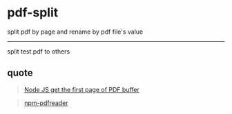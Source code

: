 # pdf-split

split pdf by page and rename by pdf file's value

---

split test.pdf to others

## quote

> [Node JS get the first page of PDF buffer](https://stackoverflow.com/questions/42512982/node-js-get-the-first-page-of-pdf-buffer)

> [npm-pdfreader](https://github.com/adrienjoly/npm-pdfreader)
